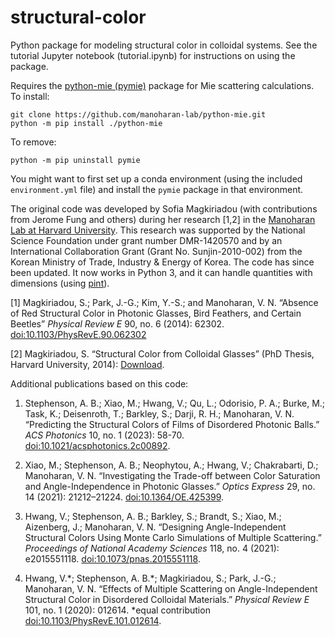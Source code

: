 # structural-color
Python package for modeling structural color in colloidal systems. See the
tutorial Jupyter notebook (tutorial.ipynb) for instructions on using the
package.

Requires the [python-mie (pymie)](https://github.com/manoharan-lab/python-mie)
package for Mie scattering calculations. To install:

```shell
git clone https://github.com/manoharan-lab/python-mie.git
python -m pip install ./python-mie
```

To remove:

```shell
python -m pip uninstall pymie
```

You might want to first set up a conda environment (using the included
`environment.yml` file) and install the `pymie` package in that environment.

The original code was developed by Sofia Magkiriadou (with contributions from
Jerome Fung and others) during her research [1,2] in the
[Manoharan Lab at Harvard University](http://manoharan.seas.harvard.edu). This
research was supported by the National Science Foundation under grant number
DMR-1420570 and by an International Collaboration Grant (Grant No.
Sunjin-2010-002) from the Korean Ministry of Trade, Industry & Energy of Korea.
The code has since been updated. It now works in Python 3, and it can handle
quantities with dimensions (using [pint](https://github.com/hgrecco/pint)).

[1] Magkiriadou, S.; Park, J.-G.; Kim, Y.-S.; and Manoharan, V. N. “Absence of
Red Structural Color in Photonic Glasses, Bird Feathers, and Certain Beetles”
*Physical Review E* 90, no. 6 (2014): 62302. [doi:10.1103/PhysRevE.90.062302](https://journals.aps.org/pre/abstract/10.1103/PhysRevE.90.062302)

[2] Magkiriadou, S. “Structural Color from Colloidal Glasses” (PhD Thesis,
Harvard University, 2014): [Download](http://dash.harvard.edu/bitstream/handle/1/14226099/MAGKIRIADOU-DISSERTATION-2015.pdf?sequence=1).

Additional publications based on this code:

1. Stephenson, A. B.; Xiao, M.; Hwang, V.; Qu, L.; Odorisio, P. A.; Burke, M.; Task, K.; Deisenroth, T.; Barkley, S.; Darji, R. H.; Manoharan, V. N. “Predicting the Structural Colors of Films of Disordered Photonic Balls.” *ACS Photonics* 10, no. 1 (2023): 58-70. [doi:10.1021/acsphotonics.2c00892](https://pubs.acs.org/doi/abs/10.1021/acsphotonics.2c00892).

2. Xiao, M.; Stephenson, A. B.; Neophytou, A.; Hwang, V.; Chakrabarti, D.; Manoharan, V. N. “Investigating the Trade-off between Color Saturation and Angle-Independence in Photonic Glasses.” *Optics Express* 29, no. 14 (2021): 21212–21224. [doi:10.1364/OE.425399](https://opg.optica.org/abstract.cfm?uri=oe-29-14-21212).

3. Hwang, V.; Stephenson, A. B.; Barkley, S.; Brandt, S.; Xiao, M.; Aizenberg, J.; Manoharan, V. N. “Designing Angle-Independent Structural Colors Using Monte Carlo Simulations of Multiple Scattering.” *Proceedings of National Academy  Sciences* 118, no. 4 (2021): e2015551118. [doi:10.1073/pnas.2015551118](https://www.pnas.org/doi/abs/10.1073/pnas.2015551118).

4. Hwang, V.\*; Stephenson, A. B.\*; Magkiriadou, S.; Park, J.-G.; Manoharan, V. N. “Effects of Multiple Scattering on Angle-Independent Structural Color in Disordered Colloidal Materials.” *Physical Review E* 101, no. 1 (2020): 012614. \*equal contribution [doi:10.1103/PhysRevE.101.012614](https://journals.aps.org/pre/abstract/10.1103/PhysRevE.101.012614).
